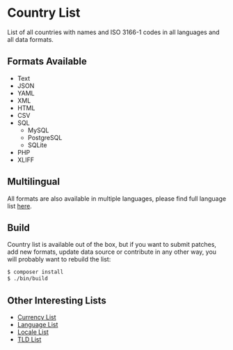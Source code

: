 Country List
============

List of all countries with names and ISO 3166-1 codes in all languages and all data formats.

Formats Available
-----------------

- Text
- JSON
- YAML
- XML
- HTML
- CSV
- SQL
    * MySQL
    * PostgreSQL
    * SQLite
- PHP
- XLIFF

Multilingual
------------

All formats are also available in multiple languages, please find full language list [here](https://github.com/umpirsky/country-list/tree/master/data).

Build
-----

Country list is available out of the box, but if you want to submit patches, add new formats,
update data source or contribute in any other way, you will probably want to rebuild the list:

```bash
$ composer install
$ ./bin/build
```

Other Interesting Lists
-----------------------

* [Currency List](https://github.com/umpirsky/currency-list)
* [Language List](https://github.com/umpirsky/language-list)
* [Locale List](https://github.com/umpirsky/locale-list)
* [TLD List](https://github.com/umpirsky/tld-list)
